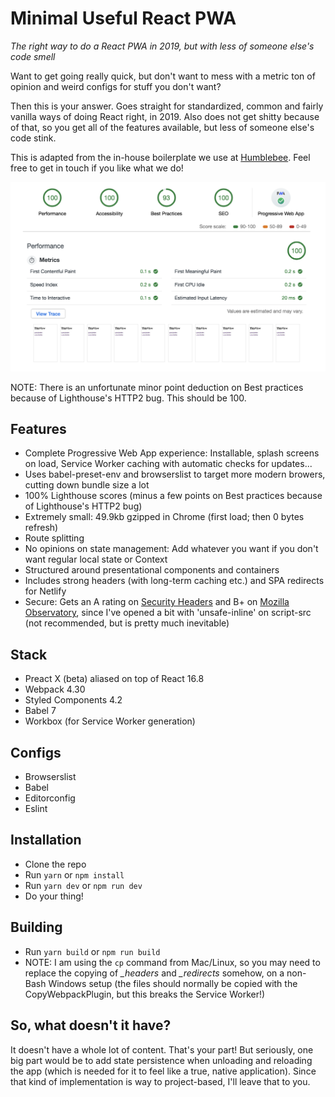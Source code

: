 # Minimal Useful React PWA

_The right way to do a React PWA in 2019, but with less of someone else's code smell_

Want to get going really quick, but don't want to mess with a metric ton of opinion and weird configs for stuff you don't want?

Then this is your answer. Goes straight for standardized, common and fairly vanilla ways of doing React right, in 2019. Also does not get shitty because of that, so you get all of the features available, but less of someone else's code stink.

This is adapted from the in-house boilerplate we use at [Humblebee](https://www.humblebee.se). Feel free to get in touch if you like what we do!

![Google Chrome: Lighthouse ratings on Netlify with "Applied Fast 3G"](/lighthouse.png 'Google Chrome: Lighthouse ratings on Netlify with "Applied Fast 3G"')

NOTE: There is an unfortunate minor point deduction on Best practices because of Lighthouse's HTTP2 bug. This should be 100.

## Features

- Complete Progressive Web App experience: Installable, splash screens on load, Service Worker caching with automatic checks for updates...
- Uses babel-preset-env and browserslist to target more modern browers, cutting down bundle size a lot
- 100% Lighthouse scores (minus a few points on Best practices because of Lighthouse's HTTP2 bug)
- Extremely small: 49.9kb gzipped in Chrome (first load; then 0 bytes refresh)
- Route splitting
- No opinions on state management: Add whatever you want if you don't want regular local state or Context
- Structured around presentational components and containers
- Includes strong headers (with long-term caching etc.) and SPA redirects for Netlify
- Secure: Gets an A rating on [Security Headers](https://securityheaders.com/) and B+ on [Mozilla Observatory](https://observatory.mozilla.org/), since I've opened a bit with 'unsafe-inline' on script-src (not recommended, but is pretty much inevitable)

## Stack

- Preact X (beta) aliased on top of React 16.8
- Webpack 4.30
- Styled Components 4.2
- Babel 7
- Workbox (for Service Worker generation)

## Configs

- Browserslist
- Babel
- Editorconfig
- Eslint

## Installation

- Clone the repo
- Run `yarn` or `npm install`
- Run `yarn dev` or `npm run dev`
- Do your thing!

## Building

- Run `yarn build` or `npm run build`
- NOTE: I am using the `cp` command from Mac/Linux, so you may need to replace the copying of _\_headers_ and _\_redirects_ somehow, on a non-Bash Windows setup (the files should normally be copied with the CopyWebpackPlugin, but this breaks the Service Worker!)

## So, what doesn't it have?

It doesn't have a whole lot of content. That's your part! But seriously, one big part would be to add state persistence when unloading and reloading the app (which is needed for it to feel like a true, native application). Since that kind of implementation is way to project-based, I'll leave that to you.
